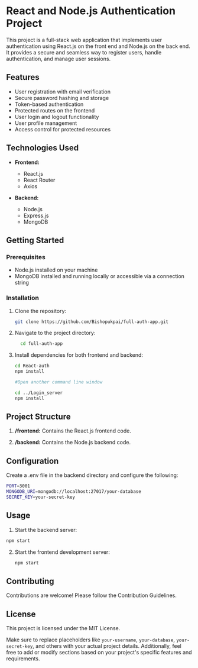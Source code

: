# React and Node.js Authentication Project

This project is a full-stack web application that implements user authentication using React.js on the front end and Node.js on the back end. It provides a secure and seamless way to register users, handle authentication, and manage user sessions.

## Features

- User registration with email verification
- Secure password hashing and storage
- Token-based authentication
- Protected routes on the frontend
- User login and logout functionality
- User profile management
- Access control for protected resources

## Technologies Used

- **Frontend:**
  - React.js
  - React Router
  - Axios 

- **Backend:**
  - Node.js
  - Express.js
  - MongoDB 

## Getting Started

### Prerequisites

- Node.js installed on your machine
- MongoDB installed and running locally or accessible via a connection string

### Installation

1. Clone the repository:

   ```bash
   git clone https://github.com/Bishopukpai/full-auth-app.git
   ```
2. Navigate to the project directory:

   ```bash
     cd full-auth-app
   ```
3. Install dependencies for both frontend and backend:
   ```bash
   cd React-auth
   npm install

   #Open another command line window
   
   cd ../Login_server
   npm install
   ```
## Project Structure

1. **/frontend:** Contains the React.js frontend code.

2. **/backend:** Contains the Node.js backend code.

## Configuration

Create a .env file in the backend directory and configure the following:
```bash
PORT=3001
MONGODB_URI=mongodb://localhost:27017/your-database
SECRET_KEY=your-secret-key
```
## Usage

1. Start the backend server:
```bash
npm start
```
2. Start the frontend development server:
   ```bash
   npm start
   ```
## Contributing
Contributions are welcome! Please follow the Contribution Guidelines.

## License
This project is licensed under the MIT License.


Make sure to replace placeholders like `your-username`, `your-database`, `your-secret-key`, and others with your actual project details. Additionally, feel free to add or modify sections based on your project's specific features and requirements.




   
